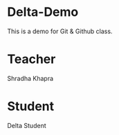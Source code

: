 # Delta-Demo
This is a demo for Git &amp; Github class.

# Teacher 
Shradha Khapra

# Student
Delta Student

